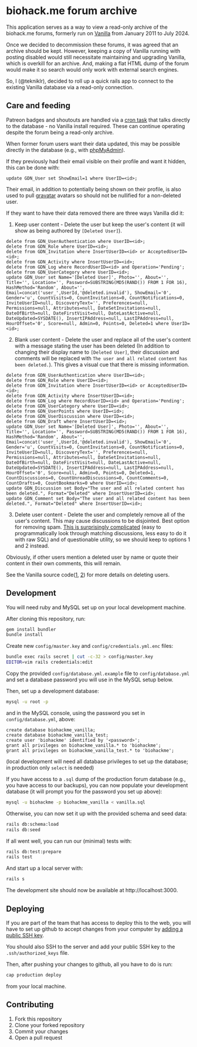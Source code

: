 # biohack.me forum archive

This application serves as a way to view a read-only archive of the biohack.me forums, formerly run on [Vanilla](https://open.vanillaforums.com/) from January 2011 to July 2024.

Once we decided to decommission these forums, it was agreed that an archive should be kept. However, keeping a copy of Vanilla running with posting disabled would still necessitate maintaining and upgrading Vanilla, which is overkill for an archive. And, making a flat HTML dump of the forum would make it so search would only work with external search engines.

So, I (@tekniklr), decided to roll up a quick rails app to connect to the existing Vanilla database via a read-only connection.


## Care and feeding

Patreon badges and shoutouts are handled via a [cron task](https://github.com/biohack-me/Patreon-patron-sync) that talks directly to the database - no Vanilla install required. These can continue operating despite the forum being a read-only archive.

When former forum users want their data updated, this may be possible directly in the database (e.g., with [phpMyAdmin](https://www.phpmyadmin.net/)).

If they previously had their email visible on their profile and want it hidden, this can be done with:
```mysql
update GDN_User set ShowEmail=1 where UserID=<id>;
```
Their email, in addition to potentially being shown on their profile, is also used to pull [gravatar](https://gravatar.com/) avatars so should not be nullified for a non-deleted user.

If they want to have their data removed there are three ways Vanilla did it:
1. Keep user content - Delete the user but keep the user's content (it will show as being authored by `[Deleted User]`).
```mysql
delete from GDN_UserAuthentication where UserID=<id>;
delete from GDN_Role where UserID=<id>;
delete from GDN_Invitation where InsertUserID=<id> or AcceptedUserID=<id>;
delete from GDN_Activity where InsertUserID=<id>;
delete from GDN_Log where RecordUserID=<id> and Operation='Pending';
delete from GDN_UserCategory where UserID=<id>;
update GDN_User set Name='[Deleted User]', Photo='', About='', Title='', Location='', Password=SUBSTRING(MD5(RAND()) FROM 1 FOR 16), HashMethod='Random', About='', Email=concat('user_',UserId,'@deleted.invalid'), ShowEmail='0', Gender='u', CountVisits=0, CountInvitations=0, CountNotifications=0, InviteUserID=null, DiscoveryText='', Preferences=null, Permissions=null, Attributes=null, DateSetInvitations=null, DateOfBirth=null, DateFirstVisit=null, DateLastActive=null, DateUpdated=SYSDATE(), InsertIPAddress=null, LastIPAddress=null, HourOffset='0', Score=null, Admin=0, Points=0, Deleted=1 where UserID=<id>;
```
2. Blank user content - Delete the user and replace all of the user's content with a message stating the user has been deleted (In addition to changing their display name to `[Deleted User]`, their discussion and comments will be replaced with `The user and all related content has been deleted.`). This gives a visual cue that there is missing information.
```mysql
delete from GDN_UserAuthentication where UserID=<id>;
delete from GDN_Role where UserID=<id>;
delete from GDN_Invitation where InsertUserID=<id> or AcceptedUserID=<id>;
delete from GDN_Activity where InsertUserID=<id>;
delete from GDN_Log where RecordUserID=<id> and Operation='Pending';
delete from GDN_UserCategory where UserID=<id>;
delete from GDN_UserPoints where UserID=<id>;
delete from GDN_UserDiscussion where UserID=<id>;
delete from GDN_Draft where InsertUserID=<id>;
update GDN_User set Name='[Deleted User]', Photo='', About='', Title='', Location='', Password=SUBSTRING(MD5(RAND()) FROM 1 FOR 16), HashMethod='Random', About='', Email=concat('user_',UserId,'@deleted.invalid'), ShowEmail='0', Gender='u', CountVisits=0, CountInvitations=0, CountNotifications=0, InviteUserID=null, DiscoveryText='', Preferences=null, Permissions=null, Attributes=null, DateSetInvitations=null, DateOfBirth=null, DateFirstVisit=null, DateLastActive=null, DateUpdated=SYSDATE(), InsertIPAddress=null, LastIPAddress=null, HourOffset='0', Score=null, Admin=0, Points=0, Deleted=1, CountDiscussions=0, CountUnreadDiscussions=0, CountComments=0, CountDrafts=0, CountBookmarks=0 where UserID=<id>;
update GDN_Discussion set Body="The user and all related content has been deleted.", Format="Deleted" where InsertUserID=<id>;
update GDN_Comment set Body="The user and all related content has been deleted.", Format="Deleted" where InsertUserID=<id>;
```
3. Delete user content - Delete the user and completely remove all of the user's content. This may cause discussions to be disjointed. Best option for removing spam. [This is surprisingly complicated](https://github.com/vanilla/vanilla/blob/2a966a61d9acd6dfdfc78510b4f2387b36756649/applications/vanilla/settings/class.hooks.php#L154-L227) (easy to programmatically look through matching discussions, less easy to do it with raw SQL) and of questionable utility, so we should keep to options 1 and 2 instead.

Obviously, if other users mention a deleted user by name or quote their content in their own comments, this will remain.

See the Vanilla source code([1](https://github.com/vanilla/vanilla/blob/2a966a61d9acd6dfdfc78510b4f2387b36756649/applications/dashboard/models/class.usermodel.php#L5325-L5464), [2](https://github.com/vanilla/vanilla/blob/2a966a61d9acd6dfdfc78510b4f2387b36756649/applications/vanilla/settings/class.hooks.php#L128-L256)) for more details on deleting users.


## Development

You will need ruby and MySQL set up on your local development machine.

After cloning this repository, run:
```bash
gem install bundler
bundle install
```

Create new `config/master.key` and `config/credentials.yml.enc` files:
```bash
bundle exec rails secret | cut -c-32 > config/master.key
EDITOR=vim rails credentials:edit
```

Copy the provided `config/database.yml.example` file to `config/database.yml` and set a database password you will use in the MySQL setup below.

Then, set up a development database:
```bash
mysql -u root -p
```
and in the MySQL console, using the password you set in `config/database.yml`, above:
```mysql
create database biohackme_vanilla;
create database biohackme_vanilla_test;
create user 'biohackme' identified by '<password>';
grant all privileges on biohackme_vanilla.* to 'biohackme';
grant all privileges on biohackme_vanilla_test.* to 'biohackme';
```
(local development will need all database privileges to set up the database; in production only `select` is needed)

If you have access to a `.sql` dump of the production forum database (e.g., you have access to our backups), you can now populate your development database (it will prompt you for the password you set up above):
```bash
mysql -u biohackme -p biohackme_vanilla < vanilla.sql
```
Otherwise, you can now set it up with the provided schema and seed data:
```bash
rails db:schema:load
rails db:seed
```

If all went well, you can run our (minimal) tests with:
```bash
rails db:test:prepare
rails test
```
And start up a local server with:
```bash
rails s
```
The development site should now be available at http://localhost:3000.


## Deploying

If you are part of the team that has access to deploy this to the web, you will have to set up github to accept changes from your computer by [adding a public SSH key](https://github.com/settings/keys).

You should also SSH to the server and add your public SSH key to the `.ssh/authorized_keys` file.

Then, after pushing your changes to github, all you have to do is run:
```bash
cap production deploy
```
from your local machine.


## Contributing

1. Fork this repository
2. Clone your forked repository
3. Commit your changes
4. Open a pull request